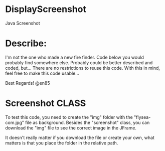 # DisplayScreenshot
Java Screenshot

# Describe:
I'm not the one who made a new fire finder. Code below you would probably find somewhere else. Probably could be better described and coded, but... There are no restrictions to reuse this code. With this in mind, feel free to make this code usable...

Best Regards!
@en85
 

# Screenshot CLASS

To test this code, you need to create the "img" folder with the "flysea-com.jpg" file as background.
Besides the "screenshot" class, you can download the "img" file to see the correct image in the JFrame.

It doesn't really matter if you download the file or create your own, what matters is that you place the folder in the relative path.
